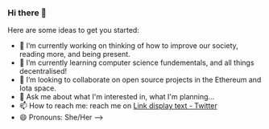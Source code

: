 ### Hi there 👋

Here are some ideas to get you started:

- 🔭 I’m currently working on thinking of how to improve our society, reading more, and being present.
- 🌱 I’m currently learning computer science fundementals, and all things decentralised!
- 👯 I’m looking to collaborate on open source projects in the Ethereum and Iota space.
- 💬 Ask me about what I'm interested in, what I'm planning...
- 📫 How to reach me: reach me on [Link display text - Twitter](https://twitter.com/XandraMcC)
- 😄 Pronouns: She/Her
-->
